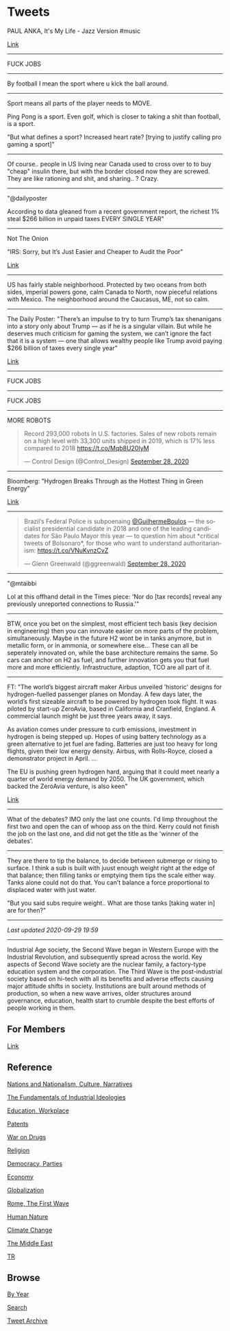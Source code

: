 # Tweets


PAUL ANKA, It's My Life - Jazz Version \#music

[Link](https://youtu.be/tJSByloqesE)

---

FUCK JOBS

---

By football I mean the sport where u kick the ball around. 

---

Sport means all parts of the player needs to MOVE.

Ping Pong is a sport. Even golf, which is closer to taking a shit than
football, is a sport.

"But what defines a sport? Increased heart rate? [trying to justify
calling pro gaming a sport]"

---

Of course.. people in US living near Canada used to cross over to to
buy "cheap" insulin there, but with the border closed now they are
screwed. They are like rationing and shit, and sharing.. ? Crazy.

---

"@dailyposter

According to data gleaned from a recent government report, the richest
1% steal $266 billion in unpaid taxes EVERY SINGLE YEAR"

---

Not The Onion

"IRS: Sorry, but It’s Just Easier and Cheaper to Audit the Poor"

[Link](https://www.propublica.org/article/irs-sorry-but-its-just-easier-and-cheaper-to-audit-the-poor)

---


US has fairly stable neighborhood. Protected by two oceans from both
sides, imperial powers gone, calm Canada to North, now pieceful
relations with Mexico. The neighborhood around the Caucasus, ME, not
so calm.

---

The Daily Poster: "There’s an impulse to try to turn Trump’s tax
shenanigans into a story only about Trump — as if he is a singular
villain. But while he deserves much criticism for gaming the system,
we can’t ignore the fact that it is a system — one that allows wealthy
people like Trump avoid paying $266 billion of taxes every single
year"

[Link](https://www.dailyposter.com/p/the-two-huge-questions-about-trumps)

---

FUCK JOBS

---

FUCK JOBS

---

MORE ROBOTS

<blockquote class="twitter-tweet"><p lang="en" dir="ltr">Record 293,000 robots In U.S. factories. Sales of new robots remain on a high level with 33,300 units shipped in 2019, which is 17% less compared to 2018 <a href="https://t.co/Mqb8U20IyM">https://t.co/Mqb8U20IyM</a></p>&mdash; Control Design (@Control_Design) <a href="https://twitter.com/Control_Design/status/1310613152078409729?ref_src=twsrc%5Etfw">September 28, 2020</a></blockquote> <script async src="https://platform.twitter.com/widgets.js" charset="utf-8"></script>

---

Bloomberg: "Hydrogen Breaks Through as the Hottest Thing in Green
Energy"

[Link](https://www.bloomberg.com/news/articles/2020-09-24/how-hydrogen-became-the-hottest-thing-in-green-energy-quicktake)

---

<blockquote class="twitter-tweet"><p lang="en" dir="ltr">Brazil’s Federal Police is subpoenaing <a href="https://twitter.com/GuilhermeBoulos?ref_src=twsrc%5Etfw">@GuilhermeBoulos</a> — the socialist presidential candidate in 2018 and one of the leading candidates for São Paulo Mayor this year — to question him about *critical tweets of Bolsonaro*, for those who want to understand authoritarianism: <a href="https://t.co/VNuKvnzCvZ">https://t.co/VNuKvnzCvZ</a></p>&mdash; Glenn Greenwald (@ggreenwald) <a href="https://twitter.com/ggreenwald/status/1310618164703698945?ref_src=twsrc%5Etfw">September 28, 2020</a></blockquote> <script async src="https://platform.twitter.com/widgets.js" charset="utf-8"></script>

---

"@mtaibbi

Lol at this offhand detail in the Times piece: 'Nor do [tax records]
reveal any previously unreported connections to Russia.'"

---

BTW, once you bet on the simplest, most efficient tech basis (key
decision in engineering) then you can innovate easier on more parts of
the problem, simultaneously. Maybe in the future H2 wont be in tanks
anymore, but in metallic form, or in ammonia, or somewhere
else... These can all be seperately innovated on, while the base
architecture remains the same. So cars can anchor on H2 as fuel, and
further innovation gets you that fuel more and more
efficiently. Infrastructure, adaption, TCO are all part of it.

---

FT: "The world’s biggest aircraft maker Airbus unveiled 'historic'
designs for hydrogen-fuelled passenger planes on Monday. A few days
later, the world’s first sizeable aircraft to be powered by hydrogen
took flight. It was piloted by start-up ZeroAvia, based in California
and Cranfield, England. A commercial launch might be just three years
away, it says.

As aviation comes under pressure to curb emissions, investment in
hydrogen is being stepped up. Hopes of using battery technology as a
green alternative to jet fuel are fading. Batteries are just too heavy
for long flights, given their low energy density. Airbus, with
Rolls-Royce, closed a demonstrator project in April. ...

The EU is pushing green hydrogen hard, arguing that it could meet
nearly a quarter of world energy demand by 2050. The UK government,
which backed the ZeroAvia venture, is also keen"

[Link](https://twitter.com/FTLex/status/1309506640337612803)

---

What of the debates? IMO only the last one counts. I'd limp throughout
the first two and open the can of whoop ass on the third. Kerry could
not finish the job on the last one, and did not get the title as the
'winner of the debates'.

---

They are there to tip the balance, to decide between submerge or
rising to surface. I think a sub is built with juust enough weight
right at the edge of that balance; then filling tanks or emptying them
tips the scale either way. Tanks alone could not do that. You can't
balance a force proportional to displaced water with just water.

"But you said subs require weight.. What are those tanks [taking water
in] are for then?"

---

*Last updated 2020-09-29 19:59*

---

Industrial Age society, the Second Wave began in Western Europe with
the Industrial Revolution, and subsequently spread across the
world. Key aspects of Second Wave society are the nuclear family, a
factory-type education system and the corporation. The Third Wave is
the post-industrial society based on hi-tech with all its benefits and
adverse effects causing major attitude shifts in society. Institutions
are built around methods of production, so when a new wave arrives,
older structures around governance, education, health start to crumble
despite the best efforts of people working in them.

## For Members

[Link](https://thirdwave-members.herokuapp.com)

## Reference

[Nations and Nationalism, Culture, Narratives](/2013/02/nations-and-nationalism.md)

[The Fundamentals of Industrial Ideologies](/2011/04/fundamentals-of-industrial-ideologies.md)

[Education, Workplace](2017/09/education-workplace.md)

[Patents](/2018/09/patents.md)

[War on Drugs](/2019/11/war-on-drugs.md)

[Religion](/2015/04/god-religion.md)

[Democracy, Parties](/2016/11/democracy.md)

[Economy](/2018/05/economy.md)

[Globalization](/2018/09/globalization.md)

[Rome, The First Wave](/2017/12/rome.md)

[Human Nature](/2020/07/human-nature.md)

[Climate Change](/2018/12/climate.md)

[The Middle East](/2019/07/middleeast.md)

[TR](../tr)

## Browse

[By Year](years.md)

[Search](search.html)

[Tweet Archive](/tweets/README.md)

